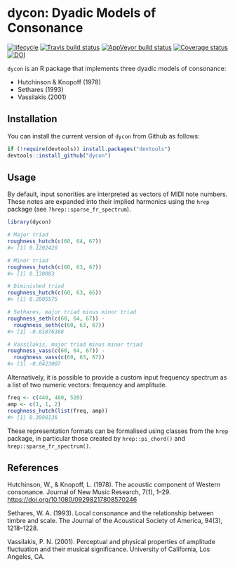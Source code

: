 
<!-- README.md is generated from README.Rmd. Please edit that file -->

# dycon: Dyadic Models of Consonance

[![lifecycle](https://img.shields.io/badge/lifecycle-maturing-blue.svg)](https://www.tidyverse.org/lifecycle/#maturing)
[![Travis build
status](https://travis-ci.org/pmcharrison/dycon.svg?branch=master)](https://travis-ci.org/pmcharrison/dycon)
[![AppVeyor build
status](https://ci.appveyor.com/api/projects/status/github/pmcharrison/dycon?branch=master&svg=true)](https://ci.appveyor.com/project/pmcharrison/dycon)
[![Coverage
status](https://coveralls.io/repos/github/pmcharrison/dycon/badge.svg)](https://coveralls.io/r/pmcharrison/dycon?branch=master)
[![DOI](https://zenodo.org/badge/DOI/10.5281/zenodo.2545750.svg)](https://doi.org/10.5281/zenodo.2545750)

`dycon` is an R package that implements three dyadic models of
consonance:

  - Hutchinson & Knopoff (1978)
  - Sethares (1993)
  - Vassilakis (2001)

## Installation

You can install the current version of `dycon` from Github as follows:

``` r
if (!require(devtools)) install.packages("devtools")
devtools::install_github("dycon")
```

## Usage

By default, input sonorities are interpreted as vectors of MIDI note
numbers. These notes are expanded into their implied harmonics using the
`hrep` package (see `?hrep::sparse_fr_spectrum`).

``` r
library(dycon)

# Major triad
roughness_hutch(c(60, 64, 67)) 
#> [1] 0.1202426

# Minor triad
roughness_hutch(c(60, 63, 67)) 
#> [1] 0.130083

# Diminished triad
roughness_hutch(c(60, 63, 66)) 
#> [1] 0.2005575

# Sethares, major triad minus minor triad
roughness_seth(c(60, 64, 67)) - 
  roughness_seth(c(60, 63, 67))
#> [1] -0.01876388

# Vassilakis, major triad minus minor triad
roughness_vass(c(60, 64, 67)) - 
  roughness_vass(c(60, 63, 67))
#> [1] -0.0423007
```

Alternatively, it is possible to provide a custom input frequency
spectrum as a list of two numeric vectors: frequency and amplitude.

``` r
freq <- c(440, 480, 520)
amp <- c(1, 1, 2)
roughness_hutch(list(freq, amp))
#> [1] 0.3990136
```

These representation formats can be formalised using classes from the
`hrep` package, in particular those created by `hrep::pi_chord()` and
`hrep::sparse_fr_spectrum()`.

## References

Hutchinson, W., & Knopoff, L. (1978). The acoustic component of Western
consonance. Journal of New Music Research, 7(1), 1–29.
<https://doi.org/10.1080/09298217808570246>

Sethares, W. A. (1993). Local consonance and the relationship between
timbre and scale. The Journal of the Acoustical Society of America,
94(3), 1218–1228.

Vassilakis, P. N. (2001). Perceptual and physical properties of
amplitude fluctuation and their musical significance. University of
California, Los Angeles, CA.
